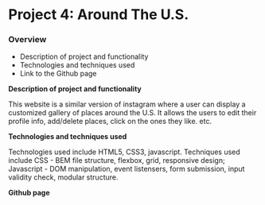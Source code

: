 # Project 4: Around The U.S.

### Overview

- Description of project and functionality
- Technologies and techniques used
- Link to the Github page

**Description of project and functionality**

This website is a similar version of instagram where a user can display a customized gallery of places around the U.S. It allows the users to edit their profile info, add/delete places, click on the ones they like. etc. 

**Technologies and techniques used**

Technologies used include HTML5, CSS3, javascript. Techniques used include CSS - BEM file structure, flexbox, grid, responsive design; Javascript - DOM manipulation, event listensers, form submission, input validity check, modular structure. 

**Github page**

[Link to the Github page]: (https://qiuhanzhou.github.io/web_project_4/index.html)
